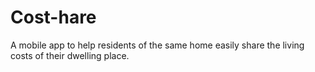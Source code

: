 # Cost-hare
A mobile app to help residents of the same home easily share the living costs of their dwelling place.
